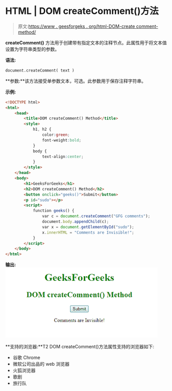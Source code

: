 # HTML | DOM createComment()方法

> 原文:[https://www . geesforgeks . org/html-DOM-create comment-method/](https://www.geeksforgeeks.org/html-dom-createcomment-method/)

**createComment()** 方法用于创建带有指定文本的注释节点。此属性用于将文本值设置为字符串类型的参数。

**语法:**

```html
document.createComment( text )
```

**参数:**该方法接受单参数文本，可选。此参数用于保存注释字符串。

**示例:**

```html
<!DOCTYPE html>
<html>
    <head>
        <title>DOM createComment() Method</title>
        <style>
            h1, h2 {
                color:green;
                font-weight:bold;
            }
            body {
                text-align:center;
            }
        </style>
    </head>
    <body>
        <h1>GeeksForGeeks</h1>
        <h2>DOM createComment() Method</h2>
        <button onclick="geeks()">Submit</button>
        <p id="sudo"></p>
        <script>
            function geeks() {
                var c = document.createComment("GFG comments");
                document.body.appendChild(c);
                var x = document.getElementById("sudo");
                x.innerHTML = "Comments are Invisible!";
            }
        </script>
    </body>
</html>                    
```

**输出:**
![](img/c94ad73cc1c3a6d54fd3bcc6e4c1511f.png)

**支持的浏览器:**T2 DOM createComment()方法属性支持的浏览器如下:

*   谷歌 Chrome
*   微软公司出品的 web 浏览器
*   火狐浏览器
*   歌剧
*   旅行队
